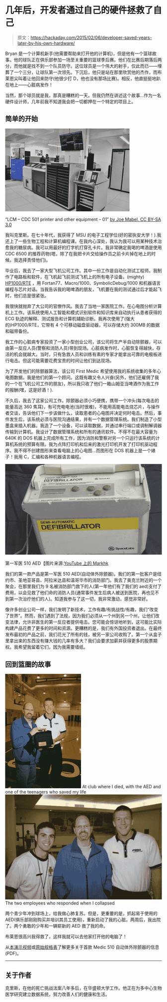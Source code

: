 # 几年后，开发者通过自己的硬件拯救了自己

> 原文：<https://hackaday.com/2015/02/06/developer-saved-years-later-by-his-own-hardware/>

Bryan 是一个计算机新手(他需要帮助来打开他的计算机)，但是他有一个篮球故事。他的球队正在俱乐部参加一场至关重要的篮球季后赛。他们在比赛后期落后两分，而他就是找不到一个队员防守。这位球员是一个伟大的射手，仅此而已——埋葬了一个三分，让球队第一次领先。下沉后，他只是站在那里欣赏他的杰作，而布莱恩尖叫着让他回来防守(他很少打 D，他也没有那场比赛)。相反，他直挺挺地趴在地上——心脏病发作！

当然，那个球员就是我，那真是糟糕的一天。但我仍然在讲述这个故事…作为一名硬件设计师，几年前我不知道我会把一切都押在一个特定的项目上。

## 简单的开始

![LCM_-_CDC_501_printer_and_other_equipment_-_01](img/48e7bd565a34e567f19adb7f7057ea6c.png)

“LCM – CDC 501 printer and other equipment – 01” [by Joe Mabel. CC BY-SA 3.0](http://commons.wikimedia.org/wiki/File:LCM_-_CDC_501_printer_and_other_equipment_-_01.jpg#mediaviewer/File:LCM_-_CDC_501_printer_and_other_equipment_-_01.jpg)

我叫克里斯。在七十年代，我获得了 MSU 的电子工程学位(好的密执安大学！).我还上了一些生物工程和计算机编程课。在我内心深处，我认为我可以用某种技术治愈我的糖尿病。我可以用最好的打字机打穿孔卡片。我非常确定我喝的啤酒是使用 CDC 6500 的推荐药物(嗯，除了在我把卡片交给操作员之前卡片掉在地上的时候。我选择责怪他们)。

毕业后，我去了一家大型飞机公司工作。其中一份工作是自动化测试工程师。我制作了电路板和软件，在飞机起飞前测试飞机上的所有电子设备。(mighty) [HP1000/RTE](http://en.wikipedia.org/wiki/HP-1000/RTE) ，用 Fortan77、Macro/1000、SymbolicDebug/1000 和机器语言编程与芯片对话。当我告诉我的喝啤酒的朋友，飞机要在我的测试通过后才能起飞时，他们总是很紧张。

我很快就抛弃了大公司的官僚作风。我去了当地一家医院工作。在心电图分析计算机上工作。该系统使用人工智能和模式识别软件和知识库来自动执行从患者获得的 ECG 轨迹的解释、测试报告和计算机辅助诊断。我再次使用了(强大的)HP1000/RTE，它带有 4 个可移动磁盘驱动器，可以存储大约 300MB 的数据和磁带备份。

我工作的心脏病专家投资了一家小型创业公司，该公司将生产半自动除颤器，可以由第一反应人员(警察和消防人员)带到现场。心脏病发作时，心脏恢复得越快，存活的机会就越大。当时，只有急救人员和训练有素的专家才能拿出可靠的电极板进行电击。但这可能需要花费宝贵的时间让他们到达现场。

为了开发他们的除颤器算法，该公司 First Medic 希望使用我的系统收集的多年心电图数据。我是他们的第一个顾问。这既有趣又令人兴奋(另外，他们还雇佣了我的一个在飞机公司工作的朋友)，所以我只收了他们一箱山姆亚当啤酒作为我工作的报酬(嘿，这是好酒！).

不久后，我去了这家公司工作。除颤器必须小巧便携，携带一个冲头(每次电击的能量高达 360 焦耳)，有可充电电池(当时很难)，不能用高能电击烧芯片，与操作者交谈，告诉他们下一步该做什么，读取患者的心电图并决定何时电击。然后，事件发生后，该系统必须与医院沟通结果，并有一个数据管理系统。我们制造了小型墨盒来插入机器。我造了一个设备，可以读取数据，并通过串行端口或调制解调器传输到计算机。我设计了数据管理系统和所有的通讯软件。不得不在最大容量为 640K 的 DOS 机器上完成所有工作，因为消防和警察对另一个只运行该系统的计算机系统的预算有限。我为点阵打印机和后来的激光打印机开发了打印机驱动程序。我不得不创建图形来查看电脑上的心电图…而图形在 DOS 机器上是一个婊子！我用 C，汇编和各种机器语言编程。

![firstmedic-510-aed](img/90e33f29d966f777eb7b49123482d590.png)

第一军医 510 AED【图片来源:[YouTube 上的 Markhk](https://www.youtube.com/watch?v=tnfpGyPR8Pg)

我们的第一款产品是第一军医 510 AED(自动体外除颤器)。我们的第一批客户是纽约市、圣地亚哥县、阿拉米达县和温哥华市的消防部门。我去了奥克兰附近的一个聚会，在那里我们为 9 名被消防部门救下的人(第一年他们有了我们的 aed)支付了费用，以会见救了他们命的消防人员(通常事件发生后病人被送到医院，再也见不到第一次治疗他们的人)。知道我参与了这一切，我非常激动，感觉非常好。

像许多创业公司一样，我们发明了新技术，工作有趣/有挑战性/有趣，我们“改变了世界”。然而，我们遇到了法规，因为我们必须从一个州到另一个州，让他们改变法律，允许非医生的第一反应者提供电击。您可能会惊讶地听到，这可能比实际构建产品花费了更多的时间和资源。更糟糕的是，我们有外国投资者退出。在最终发布最初的产品之前，我们花光了所有的钱，被另一家公司收购了。第一个从盒子里拿出来的东西没有赚大钱的几率有多大？我们会要求加薪并获得更多的股票期权。我希望我留着它们，因为我需要墙纸。

## 回到篮圈的故事

 [![At club where I died, with the AED and one of the teenagers who saved my life](img/50cc387472b43b2615594d4974d7ca01.png "At club where I died, with the AED and one of the teenagers who saved my life:")](https://hackaday.com/2015/02/06/developer-saved-years-later-by-his-own-hardware/with-teen-who-saved-his-life/) At club where I died, with the AED and one of the teenagers who saved my life [![The two employees who responded when I collapsed](img/c14eec9961290574022b351ddb66740c.png "two-teens-who-saved-his-life")](https://hackaday.com/2015/02/06/developer-saved-years-later-by-his-own-hardware/two-teens-who-saved-his-life/) The two employees who responded when I collapsed

两个青少年冲到球场上，给我做心肺复苏。但是，更重要的是，抓起易于使用的 AED(俱乐部刚刚购买并培训其员工使用)，重新启动了我的心脏。两周后，我出院了。两个勇敢的少年和一辆崭新的 AED 救了我的命。

布莱恩很高兴我得救了，这样我就可以去他家打开他的电脑了！

从[本演示视频](https://www.youtube.com/watch?v=tnfpGyPR8Pg)或[原始规格表](http://somatechnology.com/pdfFiles/PhysioControl510.pdf)了解更多关于首款 Medic 510 自动体外除颤器的信息(PDF)。

* * *

## 关于作者

克里斯，在他的死亡挑战法案八年多后，在华盛顿大学工作。他正在为多中心生物医学研究建立数据系统，努力改善人们的健康和生活。